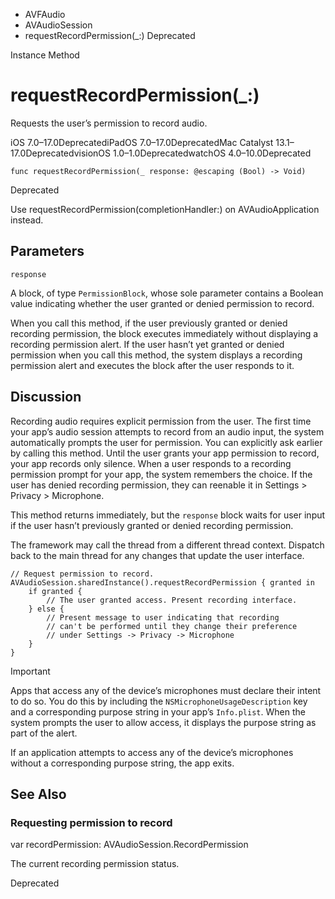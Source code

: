 

- AVFAudio
- AVAudioSession
-  requestRecordPermission(\_:) Deprecated

Instance Method

# requestRecordPermission(\_:)

Requests the user’s permission to record audio.

iOS 7.0–17.0DeprecatediPadOS 7.0–17.0DeprecatedMac Catalyst 13.1–17.0DeprecatedvisionOS 1.0–1.0DeprecatedwatchOS 4.0–10.0Deprecated

``` source
func requestRecordPermission(_ response: @escaping (Bool) -> Void)
```

Deprecated

Use requestRecordPermission(completionHandler:) on AVAudioApplication instead.

## Parameters 

`response`  

A block, of type `PermissionBlock`, whose sole parameter contains a Boolean value indicating whether the user granted or denied permission to record.

When you call this method, if the user previously granted or denied recording permission, the block executes immediately without displaying a recording permission alert. If the user hasn’t yet granted or denied permission when you call this method, the system displays a recording permission alert and executes the block after the user responds to it.

## Discussion

Recording audio requires explicit permission from the user. The first time your app’s audio session attempts to record from an audio input, the system automatically prompts the user for permission. You can explicitly ask earlier by calling this method. Until the user grants your app permission to record, your app records only silence. When a user responds to a recording permission prompt for your app, the system remembers the choice. If the user has denied recording permission, they can reenable it in Settings \> Privacy \> Microphone.

This method returns immediately, but the `response` block waits for user input if the user hasn’t previously granted or denied recording permission.

The framework may call the thread from a different thread context. Dispatch back to the main thread for any changes that update the user interface.

```
// Request permission to record.
AVAudioSession.sharedInstance().requestRecordPermission { granted in
    if granted {
        // The user granted access. Present recording interface.
    } else {
        // Present message to user indicating that recording
        // can't be performed until they change their preference
        // under Settings -> Privacy -> Microphone
    }
}
```

Important

Apps that access any of the device’s microphones must declare their intent to do so. You do this by including the `NSMicrophoneUsageDescription` key and a corresponding purpose string in your app’s `Info.plist`. When the system prompts the user to allow access, it displays the purpose string as part of the alert.

If an application attempts to access any of the device’s microphones without a corresponding purpose string, the app exits.

## See Also

### Requesting permission to record

var recordPermission: AVAudioSession.RecordPermission

The current recording permission status.

Deprecated

